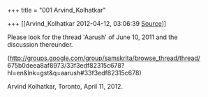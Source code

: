 +++
title = "001 Arvind_Kolhatkar"

+++
[[Arvind_Kolhatkar	2012-04-12, 03:06:39 [Source](https://groups.google.com/g/samskrita/c/lypZdXCpGZw)]]



Please look for the thread 'Aarush' of June 10, 2011 and the  
discussion thereunder.  
  
(<http://groups.google.com/group/samskrita/browse_thread/thread/>  
675b0deea8af8973/33f3edf82315c678?  
hl=en&lnk=gst&q=aarush#33f3edf82315c678)  
  
Arvind Kolhatkar, Toronto, April 11, 2012.

